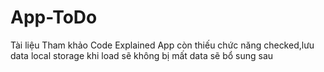 # App-ToDo
Tài liệu Tham khảo Code Explained 
App còn thiếu chức năng checked,lưu data local storage khi load sẽ không bị mất data sẽ bổ sung sau
